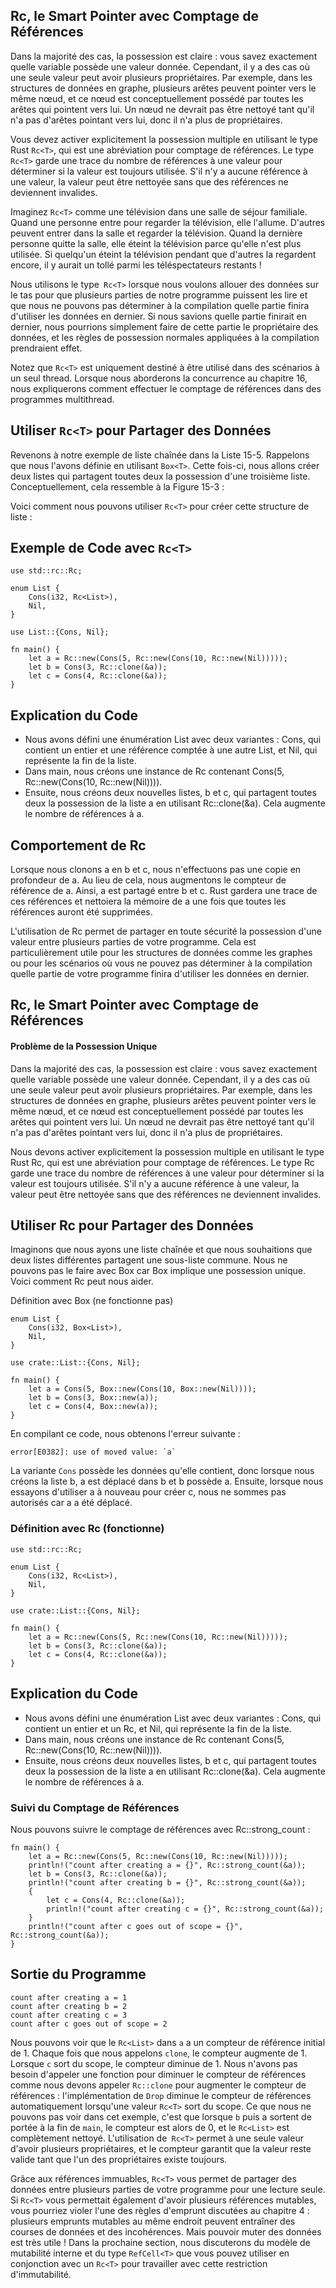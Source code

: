 ## Rc<T>, le Smart Pointer avec Comptage de Références
Dans la majorité des cas, la possession est claire : vous savez exactement quelle variable possède une valeur donnée. Cependant, il y a des cas où une seule valeur peut avoir plusieurs propriétaires. Par exemple, dans les structures de données en graphe, plusieurs arêtes peuvent pointer vers le même nœud, et ce nœud est conceptuellement possédé par toutes les arêtes qui pointent vers lui. Un nœud ne devrait pas être nettoyé tant qu'il n'a pas d'arêtes pointant vers lui, donc il n'a plus de propriétaires.

Vous devez activer explicitement la possession multiple en utilisant le type Rust `Rc<T>`, qui est une abréviation pour comptage de références. Le type `Rc<T>` garde une trace du nombre de références à une valeur pour déterminer si la valeur est toujours utilisée. S'il n'y a aucune référence à une valeur, la valeur peut être nettoyée sans que des références ne deviennent invalides.

Imaginez `Rc<T>` comme une télévision dans une salle de séjour familiale. Quand une personne entre pour regarder la télévision, elle l'allume. D'autres peuvent entrer dans la salle et regarder la télévision. Quand la dernière personne quitte la salle, elle éteint la télévision parce qu'elle n'est plus utilisée. Si quelqu'un éteint la télévision pendant que d'autres la regardent encore, il y aurait un tollé parmi les téléspectateurs restants !

Nous utilisons le type` Rc<T>` lorsque nous voulons allouer des données sur le tas pour que plusieurs parties de notre programme puissent les lire et que nous ne pouvons pas déterminer à la compilation quelle partie finira d'utiliser les données en dernier. Si nous savions quelle partie finirait en dernier, nous pourrions simplement faire de cette partie le propriétaire des données, et les règles de possession normales appliquées à la compilation prendraient effet.

Notez que `Rc<T>` est uniquement destiné à être utilisé dans des scénarios à un seul thread. Lorsque nous aborderons la concurrence au chapitre 16, nous expliquerons comment effectuer le comptage de références dans des programmes multithread.

## Utiliser `Rc<T>` pour Partager des Données
Revenons à notre exemple de liste chaînée dans la Liste 15-5. Rappelons que nous l'avons définie en utilisant `Box<T>`. Cette fois-ci, nous allons créer deux listes qui partagent toutes deux la possession d'une troisième liste. Conceptuellement, cela ressemble à la Figure 15-3 :


Voici comment nous pouvons utiliser `Rc<T>` pour créer cette structure de liste :

## Exemple de Code avec `Rc<T>`
```
use std::rc::Rc;

enum List {
    Cons(i32, Rc<List>),
    Nil,
}

use List::{Cons, Nil};

fn main() {
    let a = Rc::new(Cons(5, Rc::new(Cons(10, Rc::new(Nil)))));
    let b = Cons(3, Rc::clone(&a));
    let c = Cons(4, Rc::clone(&a));
}
```
## Explication du Code
- Nous avons défini une énumération List avec deux variantes : Cons, qui contient un entier et une référence comptée à une autre List, et Nil, qui représente la fin de la liste.
- Dans main, nous créons une instance de Rc<List> contenant Cons(5, Rc::new(Cons(10, Rc::new(Nil)))).
- Ensuite, nous créons deux nouvelles listes, b et c, qui partagent toutes deux la possession de la liste a en utilisant Rc::clone(&a). Cela augmente le nombre de références à a.
## Comportement de Rc<T>
Lorsque nous clonons a en b et c, nous n'effectuons pas une copie en profondeur de a. Au lieu de cela, nous augmentons le compteur de référence de a. Ainsi, a est partagé entre b et c. Rust gardera une trace de ces références et nettoiera la mémoire de a une fois que toutes les références auront été supprimées.

L'utilisation de Rc<T> permet de partager en toute sécurité la possession d'une valeur entre plusieurs parties de votre programme. Cela est particulièrement utile pour les structures de données comme les graphes ou pour les scénarios où vous ne pouvez pas déterminer à la compilation quelle partie de votre programme finira d'utiliser les données en dernier.
## Rc<T>, le Smart Pointer avec Comptage de Références
#### Problème de la Possession Unique
Dans la majorité des cas, la possession est claire : vous savez exactement quelle variable possède une valeur donnée. Cependant, il y a des cas où une seule valeur peut avoir plusieurs propriétaires. Par exemple, dans les structures de données en graphe, plusieurs arêtes peuvent pointer vers le même nœud, et ce nœud est conceptuellement possédé par toutes les arêtes qui pointent vers lui. Un nœud ne devrait pas être nettoyé tant qu'il n'a pas d'arêtes pointant vers lui, donc il n'a plus de propriétaires.

Nous devons activer explicitement la possession multiple en utilisant le type Rust Rc<T>, qui est une abréviation pour comptage de références. Le type Rc<T> garde une trace du nombre de références à une valeur pour déterminer si la valeur est toujours utilisée. S'il n'y a aucune référence à une valeur, la valeur peut être nettoyée sans que des références ne deviennent invalides.

## Utiliser Rc<T> pour Partager des Données
Imaginons que nous ayons une liste chaînée et que nous souhaitions que deux listes différentes partagent une sous-liste commune. Nous ne pouvons pas le faire avec Box<T> car Box<T> implique une possession unique. Voici comment Rc<T> peut nous aider.

Définition avec Box<T> (ne fonctionne pas)
```
enum List {
    Cons(i32, Box<List>),
    Nil,
}

use crate::List::{Cons, Nil};

fn main() {
    let a = Cons(5, Box::new(Cons(10, Box::new(Nil))));
    let b = Cons(3, Box::new(a));
    let c = Cons(4, Box::new(a));
}
```
En compilant ce code, nous obtenons l'erreur suivante :
```
error[E0382]: use of moved value: `a`
```
La variante `Cons` possède les données qu'elle contient, donc lorsque nous créons la liste b, a est déplacé dans b et b possède a. Ensuite, lorsque nous essayons d'utiliser a à nouveau pour créer c, nous ne sommes pas autorisés car a a été déplacé.

### Définition avec Rc<T> (fonctionne)
```
use std::rc::Rc;

enum List {
    Cons(i32, Rc<List>),
    Nil,
}

use crate::List::{Cons, Nil};

fn main() {
    let a = Rc::new(Cons(5, Rc::new(Cons(10, Rc::new(Nil)))));
    let b = Cons(3, Rc::clone(&a));
    let c = Cons(4, Rc::clone(&a));
}
```
## Explication du Code
- Nous avons défini une énumération List avec deux variantes : Cons, qui contient un entier et un Rc<List>, et Nil, qui représente la fin de la liste.
- Dans main, nous créons une instance de Rc<List> contenant Cons(5, Rc::new(Cons(10, Rc::new(Nil)))).
- Ensuite, nous créons deux nouvelles listes, b et c, qui partagent toutes deux la possession de la liste a en utilisant Rc::clone(&a). Cela augmente le nombre de références à a.
### Suivi du Comptage de Références
Nous pouvons suivre le comptage de références avec Rc::strong_count :
```
fn main() {
    let a = Rc::new(Cons(5, Rc::new(Cons(10, Rc::new(Nil)))));
    println!("count after creating a = {}", Rc::strong_count(&a));
    let b = Cons(3, Rc::clone(&a));
    println!("count after creating b = {}", Rc::strong_count(&a));
    {
        let c = Cons(4, Rc::clone(&a));
        println!("count after creating c = {}", Rc::strong_count(&a));
    }
    println!("count after c goes out of scope = {}", Rc::strong_count(&a));
}
```
## Sortie du Programme
```
count after creating a = 1
count after creating b = 2
count after creating c = 3
count after c goes out of scope = 2
```
Nous pouvons voir que le `Rc<List>` dans `a` a un compteur de référence initial de 1. Chaque fois que nous appelons `clone`, le compteur augmente de 1. Lorsque `c` sort du scope, le compteur diminue de 1. Nous n'avons pas besoin d'appeler une fonction pour diminuer le compteur de références comme nous devons appeler `Rc::clone` pour augmenter le compteur de références : l'implémentation de `Drop` diminue le compteur de références automatiquement lorsqu'une valeur `Rc<T>` sort du scope.
Ce que nous ne pouvons pas voir dans cet exemple, c'est que lorsque `b` puis a sortent de portée à la fin de `main`, le compteur est alors de 0, et le `Rc<List>` est complètement nettoyé. L'utilisation de` Rc<T>` permet à une seule valeur d'avoir plusieurs propriétaires, et le compteur garantit que la valeur reste valide tant que l'un des propriétaires existe toujours.

Grâce aux références immuables, `Rc<T>` vous permet de partager des données entre plusieurs parties de votre programme pour une lecture seule. Si `Rc<T>` vous permettait également d'avoir plusieurs références mutables, vous pourriez violer l'une des règles d'emprunt discutées au chapitre 4 : plusieurs emprunts mutables au même endroit peuvent entraîner des courses de données et des incohérences. Mais pouvoir muter des données est très utile ! Dans la prochaine section, nous discuterons du modèle de mutabilité interne et du type `RefCell<T>` que vous pouvez utiliser en conjonction avec un `Rc<T>` pour travailler avec cette restriction d'immutabilité.